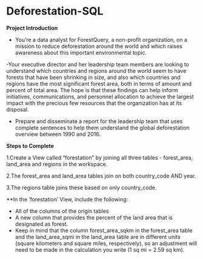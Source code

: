 # Deforestation-SQL
**Project Introduction**
- You’re a data analyst for ForestQuery, a non-profit organization, on a mission to reduce deforestation around the world and which raises awareness about this important environmental topic.

-Your executive director and her leadership team members are looking to understand which countries and regions around the world seem to have forests that have been shrinking in size, and also which countries and regions have the most significant forest area, both in terms of amount and percent of total area. The hope is that these findings can help inform initiatives, communications, and personnel allocation to achieve the largest impact with the precious few resources that the organization has at its disposal.

- Prepare and disseminate a report for the leadership team that uses complete sentences to help them understand the global deforestation overview between 1990 and 2016.

**Steps to Complete**

1.Create a View called “forestation” by joining all three tables - forest_area, land_area and regions in the workspace.

2.The forest_area and land_area tables join on both country_code AND year.

3.The regions table joins these based on only country_code.

**In the ‘forestation’ View, include the following:

- All of the columns of the origin tables
- A new column that provides the percent of the land area that is designated as forest.
- Keep in mind that the column forest_area_sqkm in the forest_area table and the land_area_sqmi in the land_area table are in different units (square kilometers and square miles, respectively), so an adjustment will need to be made in the calculation you write (1 sq mi = 2.59 sq km).

